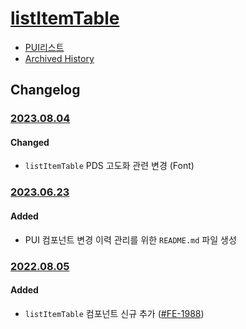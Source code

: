 # [listItemTable](https://rxc.atlassian.net/browse/FE-1988)
  * [PUI리스트](../README.md)
  * [Archived History](https://www.notion.so/rxc/ListItemTable-99623c8c29be4733b3febd93a35ac64a?pvs=4)

## Changelog

### [2023.08.04](https://rxc.atlassian.net/browse/FE-3493)
#### Changed
  * `listItemTable` PDS 고도화 관련 변경 (Font)
  
### [2023.06.23](https://rxc.atlassian.net/browse/FE-3326)
#### Added 
  * PUI 컴포넌트 변경 이력 관리를 위한 `README.md` 파일 생성

### [2022.08.05](https://github.com/rxcompany/fe-mobile/commit/2ec963d2daa5c19b2e31b677295d37ded43bc3d3)
#### Added 
  * `listItemTable` 컴포넌트 신규 추가 ([#FE-1988](https://rxc.atlassian.net/browse/FE-1988))